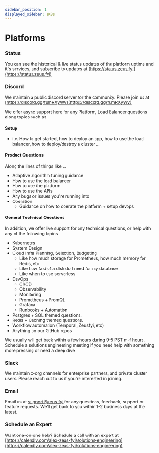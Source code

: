 ```yaml
---
sidebar_position: 1
displayed_sidebar: zK8s
---
```


# Platforms

### Status

You can see the historical & live status updates of the platform uptime and it's services, and subscribe to updates
at [https://status.zeus.fyi](https://status.zeus.fyi)

### Discord

We maintain a public discord server for the community. Please join us
at [https://discord.gg/fumRXyWV](https://discord.gg/fumRXyWV)

We offer async support here for any Platform, Load Balancer questions along topics such as

#### Setup

- i.e. How to get started, how to deploy an app, how to use the load balancer, how to deploy/destroy a cluster ...

#### Product Questions

Along the lines of things like ...

- Adaptive algorithm tuning guidance
- How to use the load balancer
- How to use the platform
- How to use the APIs
- Any bugs or issues you're running into
- Operation
    - Guidance on how to operate the platform + setup devops

#### General Technical Questions

In addition, we offer live support for any technical questions, or help with any of the following topics

- Kubernetes
- System Design
- Cloud Infra Planning, Selection, Budgeting
  - Like how much storage for Prometheus, how much memory for Redis, etc
  - Like how fast of a disk do I need for my database
  - Like when to use serverless
- DevOps
    - CI/CD
    - Observability
    - Monitoring
    - Prometheus + PromQL
    - Grafana
    - Runbooks + Automation
- Postgres + SQL themed questions.
- Redis + Caching themed questions.
- Workflow automation (Temporal, Zeusfyi, etc)
- Anything on our GitHub repos

We usually will get back within a few hours during 9-5 PST m-f hours.
Schedule a solutions engineering meeting if you need help with something more pressing or need a deep dive

### Slack

We maintain x-org channels for enterprise partners, and private cluster users. Please reach out to us if you're
interested in joining.

### Email

Email us at [support@zeus.fyi](mailto:) for any questions, feedback, support or feature requests. We'll get back to you
within 1-2 business days at the latest.

### Schedule an Expert

Want one-on-one help? Schedule a call with an expert
at [https://calendly.com/alex-zeus-fyi/solutions-engineering](https://calendly.com/alex-zeus-fyi/solutions-engineering)